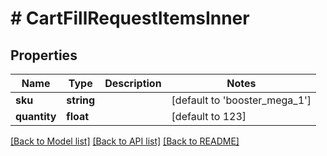 # # CartFillRequestItemsInner

## Properties

Name | Type | Description | Notes
------------ | ------------- | ------------- | -------------
**sku** | **string** |  | [default to 'booster_mega_1']
**quantity** | **float** |  | [default to 123]

[[Back to Model list]](../../README.md#models) [[Back to API list]](../../README.md#endpoints) [[Back to README]](../../README.md)
